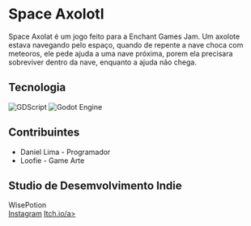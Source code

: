 # Space Axolotl
Space Axolat é um jogo feito para a Enchant Games Jam. Um axolote estava navegando pelo espaço, quando de repente a nave choca com meteoros, ele pede ajuda a uma nave próxima, porem ela precisara sobreviver dentro da nave, enquanto a ajuda não chega.

## Tecnologia
![GDScript](https://img.shields.io/badge/-GDScript-brightgreen?style=for-the-badge&logo=godot-engine&logoColor=white)
![Godot Engine](https://img.shields.io/badge/-Godot_Engine-blue?style=for-the-badge&logo=godot-engine&logoColor=white)

## Contribuintes
- Daniel Lima - Programador
- Loofie - Game Arte

## Studio de Desemvolvimento Indie
WisePotion
<br>
<a href="https://www.instagram.com/wisepotion/" target="_blanck">Instagram</a>
<a href="https://wisepotion.itch.io/" target="_blanck">Itch.io/a>

